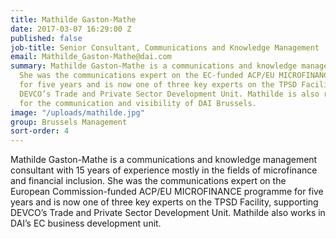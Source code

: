 ```yaml
---
title: Mathilde Gaston-Mathe
date: 2017-03-07 16:29:00 Z
published: false
job-title: Senior Consultant, Communications and Knowledge Management
email: Mathilde_Gaston-Mathe@dai.com
summary: Mathilde Gaston-Mathe is a communications and knowledge management consultant.
  She was the communications expert on the EC-funded ACP/EU MICROFINANCE programme
  for five years and is now one of three key experts on the TPSD Facility, supporting
  DEVCO’s Trade and Private Sector Development Unit. Mathilde is also responsible
  for the communication and visibility of DAI Brussels.
image: "/uploads/mathilde.jpg"
group: Brussels Management
sort-order: 4
---
```


Mathilde Gaston-Mathe is a communications and knowledge management consultant with 15 years of experience mostly in the fields of microfinance and financial inclusion. She was the communications expert on the European Commission-funded ACP/EU MICROFINANCE programme for five years and is now one of three key experts on the TPSD Facility, supporting DEVCO’s Trade and Private Sector Development Unit. Mathilde also works in DAI’s EC business development unit.